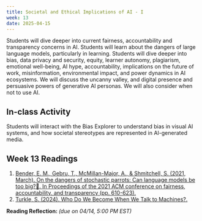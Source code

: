 ```yaml
---
title: Societal and Ethical Implications of AI - I 
week: 13
date: 2025-04-15
---
```


Students will dive deeper into current fairness, accountability and transparency concerns in AI. Students will learn about the dangers of large language models, particularly in learning. Students will dive deeper into bias, data privacy and security, equity, learner autonomy, plagiarism, emotional well-being, AI hype, accountability, implications on the future of work, misinformation, environmental impact, and power dynamics in AI ecosystems. We will discuss the uncanny valley, and digital presence and persuasive powers of generative AI personas. We will also consider when not to use AI. 

## In-class Activity
Students will interact with the Bias Explorer to understand bias in visual AI systems, and how societal stereotypes are represented in AI-generated media. 

## Week 13 Readings
1. [Bender, E. M., Gebru, T., McMillan-Major, A., & Shmitchell, S. (2021, March). On the dangers of stochastic parrots: Can language models be too big?🦜. In Proceedings of the 2021 ACM conference on fairness, accountability, and transparency (pp. 610-623).](https://dl.acm.org/doi/pdf/10.1145/3442188.3445922)
1. [Turkle, S. (2024). Who Do We Become When We Talk to Machines?.](https://mit-genai.pubpub.org/pub/uawlth3j/release/2)

**Reading Reflection: []()** *(due on 04/14, 5:00 PM EST)*